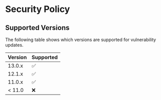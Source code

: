 # Security Policy

## Supported Versions

The following table shows which versions are supported for vulnerability updates.

| Version | Supported          |
| ------- | ------------------ |
| 13.0.x  | :white_check_mark: |
| 12.1.x  | :white_check_mark: |
| 11.0.x  | :white_check_mark: |
| < 11.0  | :x:                |

